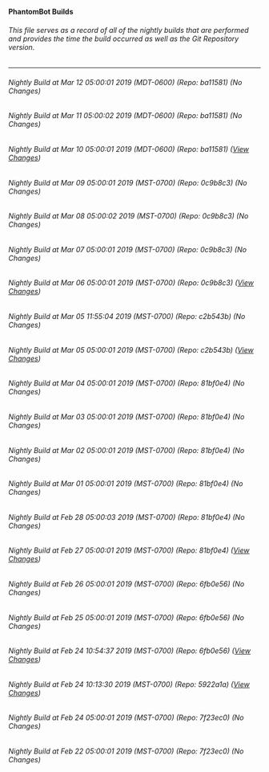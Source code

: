 **PhantomBot Builds**

###### This file serves as a record of all of the nightly builds that are performed and provides the time the build occurred as well as the Git Repository version.
-------------------------------------------------------------------------------------------------------------
###### Nightly Build at Mar 12 05:00:01 2019 (MDT-0600) (Repo: ba11581) (No Changes)
###### Nightly Build at Mar 11 05:00:02 2019 (MDT-0600) (Repo: ba11581) (No Changes)
###### Nightly Build at Mar 10 05:00:01 2019 (MDT-0600) (Repo: ba11581) ([View Changes](https://github.com/PhantomBot/PhantomBot/compare/0c9b8c3...ba11581))
###### Nightly Build at Mar 09 05:00:01 2019 (MST-0700) (Repo: 0c9b8c3) (No Changes)
###### Nightly Build at Mar 08 05:00:02 2019 (MST-0700) (Repo: 0c9b8c3) (No Changes)
###### Nightly Build at Mar 07 05:00:01 2019 (MST-0700) (Repo: 0c9b8c3) (No Changes)
###### Nightly Build at Mar 06 05:00:01 2019 (MST-0700) (Repo: 0c9b8c3) ([View Changes](https://github.com/PhantomBot/PhantomBot/compare/c2b543b...0c9b8c3))
###### Nightly Build at Mar 05 11:55:04 2019 (MST-0700) (Repo: c2b543b) (No Changes)
###### Nightly Build at Mar 05 05:00:01 2019 (MST-0700) (Repo: c2b543b) ([View Changes](https://github.com/PhantomBot/PhantomBot/compare/81bf0e4...c2b543b))
###### Nightly Build at Mar 04 05:00:01 2019 (MST-0700) (Repo: 81bf0e4) (No Changes)
###### Nightly Build at Mar 03 05:00:01 2019 (MST-0700) (Repo: 81bf0e4) (No Changes)
###### Nightly Build at Mar 02 05:00:01 2019 (MST-0700) (Repo: 81bf0e4) (No Changes)
###### Nightly Build at Mar 01 05:00:01 2019 (MST-0700) (Repo: 81bf0e4) (No Changes)
###### Nightly Build at Feb 28 05:00:03 2019 (MST-0700) (Repo: 81bf0e4) (No Changes)
###### Nightly Build at Feb 27 05:00:01 2019 (MST-0700) (Repo: 81bf0e4) ([View Changes](https://github.com/PhantomBot/PhantomBot/compare/6fb0e56...81bf0e4))
###### Nightly Build at Feb 26 05:00:01 2019 (MST-0700) (Repo: 6fb0e56) (No Changes)
###### Nightly Build at Feb 25 05:00:01 2019 (MST-0700) (Repo: 6fb0e56) (No Changes)
###### Nightly Build at Feb 24 10:54:37 2019 (MST-0700) (Repo: 6fb0e56) ([View Changes](https://github.com/PhantomBot/PhantomBot/compare/5922a1a...6fb0e56))
###### Nightly Build at Feb 24 10:13:30 2019 (MST-0700) (Repo: 5922a1a) ([View Changes](https://github.com/PhantomBot/PhantomBot/compare/7f23ec0...5922a1a))
###### Nightly Build at Feb 24 05:00:01 2019 (MST-0700) (Repo: 7f23ec0) (No Changes)
###### Nightly Build at Feb 22 05:00:01 2019 (MST-0700) (Repo: 7f23ec0) (No Changes)
